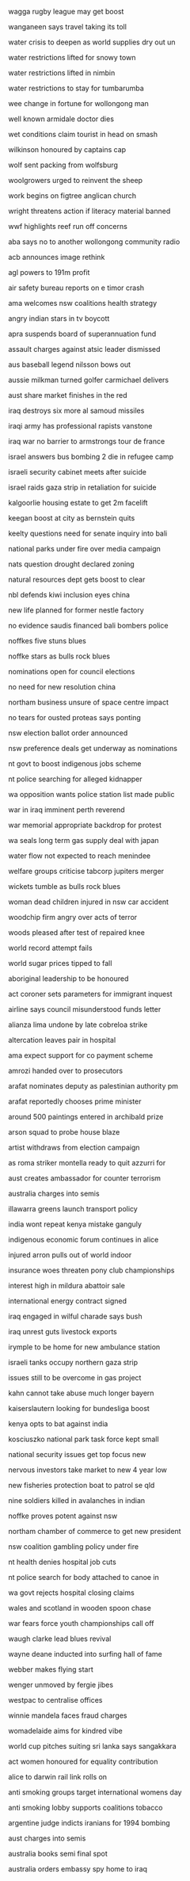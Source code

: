 wagga rugby league may get boost

wanganeen says travel taking its toll

water crisis to deepen as world supplies dry out un

water restrictions lifted for snowy town

water restrictions lifted in nimbin

water restrictions to stay for tumbarumba

wee change in fortune for wollongong man

well known armidale doctor dies

wet conditions claim tourist in head on smash

wilkinson honoured by captains cap

wolf sent packing from wolfsburg

woolgrowers urged to reinvent the sheep

work begins on figtree anglican church

wright threatens action if literacy material banned

wwf highlights reef run off concerns

aba says no to another wollongong community radio

acb announces image rethink

agl powers to 191m profit

air safety bureau reports on e timor crash

ama welcomes nsw coalitions health strategy

angry indian stars in tv boycott

apra suspends board of superannuation fund

assault charges against atsic leader dismissed

aus baseball legend nilsson bows out

aussie milkman turned golfer carmichael delivers

aust share market finishes in the red

iraq destroys six more al samoud missiles

iraqi army has professional rapists vanstone

iraq war no barrier to armstrongs tour de france

israel answers bus bombing 2 die in refugee camp

israeli security cabinet meets after suicide

israel raids gaza strip in retaliation for suicide

kalgoorlie housing estate to get 2m facelift

keegan boost at city as bernstein quits

keelty questions need for senate inquiry into bali

national parks under fire over media campaign

nats question drought declared zoning

natural resources dept gets boost to clear

nbl defends kiwi inclusion eyes china

new life planned for former nestle factory

no evidence saudis financed bali bombers police

noffkes five stuns blues

noffke stars as bulls rock blues

nominations open for council elections

no need for new resolution china

northam business unsure of space centre impact

no tears for ousted proteas says ponting

nsw election ballot order announced

nsw preference deals get underway as nominations

nt govt to boost indigenous jobs scheme

nt police searching for alleged kidnapper

wa opposition wants police station list made public

war in iraq imminent perth reverend

war memorial appropriate backdrop for protest

wa seals long term gas supply deal with japan

water flow not expected to reach menindee

welfare groups criticise tabcorp jupiters merger

wickets tumble as bulls rock blues

woman dead children injured in nsw car accident

woodchip firm angry over acts of terror

woods pleased after test of repaired knee

world record attempt fails

world sugar prices tipped to fall

aboriginal leadership to be honoured

act coroner sets parameters for immigrant inquest

airline says council misunderstood funds letter

alianza lima undone by late cobreloa strike

altercation leaves pair in hospital

ama expect support for co payment scheme

amrozi handed over to prosecutors

arafat nominates deputy as palestinian authority pm

arafat reportedly chooses prime minister

around 500 paintings entered in archibald prize

arson squad to probe house blaze

artist withdraws from election campaign

as roma striker montella ready to quit azzurri for

aust creates ambassador for counter terrorism

australia charges into semis

illawarra greens launch transport policy

india wont repeat kenya mistake ganguly

indigenous economic forum continues in alice

injured arron pulls out of world indoor

insurance woes threaten pony club championships

interest high in mildura abattoir sale

international energy contract signed

iraq engaged in wilful charade says bush

iraq unrest guts livestock exports

irymple to be home for new ambulance station

israeli tanks occupy northern gaza strip

issues still to be overcome in gas project

kahn cannot take abuse much longer bayern

kaiserslautern looking for bundesliga boost

kenya opts to bat against india

kosciuszko national park task force kept small

national security issues get top focus new

nervous investors take market to new 4 year low

new fisheries protection boat to patrol se qld

nine soldiers killed in avalanches in indian

noffke proves potent against nsw

northam chamber of commerce to get new president

nsw coalition gambling policy under fire

nt health denies hospital job cuts

nt police search for body attached to canoe in

wa govt rejects hospital closing claims

wales and scotland in wooden spoon chase

war fears force youth championships call off

waugh clarke lead blues revival

wayne deane inducted into surfing hall of fame

webber makes flying start

wenger unmoved by fergie jibes

westpac to centralise offices

winnie mandela faces fraud charges

womadelaide aims for kindred vibe

world cup pitches suiting sri lanka says sangakkara

act women honoured for equality contribution

alice to darwin rail link rolls on

anti smoking groups target international womens day

anti smoking lobby supports coalitions tobacco

argentine judge indicts iranians for 1994 bombing

aust charges into semis

australia books semi final spot

australia orders embassy spy home to iraq

